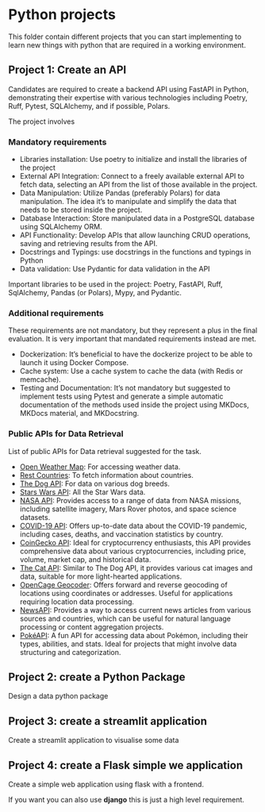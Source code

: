 # Python projects

This folder contain different projects that you can start implementing to learn new things with python that are required in a working environment.

## Project 1: Create an API

Candidates are required to create a backend API using FastAPI in Python, demonstrating their expertise with various technologies including Poetry, Ruff, Pytest, SQLAlchemy, and if possible, Polars.

The project involves

### Mandatory requirements

- Libraries installation: Use poetry to initialize and install the libraries of the project
- External API Integration: Connect to a freely available external API to fetch data, selecting an API from the list of those available in the project.
- Data Manipulation: Utilize Pandas (preferably Polars) for data manipulation. The idea it’s to manipulate and simplify the data that needs to be stored inside the project.
- Database Interaction: Store manipulated data in a PostgreSQL database using SQLAlchemy ORM.
- API Functionality: Develop APIs that allow launching CRUD operations, saving and retrieving results from the API.
- Docstrings and Typings: use docstrings in the functions and typings in Python
- Data validation: Use Pydantic for data validation in the API

Important libraries to be used in the project: Poetry, FastAPI, Ruff, SqlAlchemy, Pandas (or Polars), Mypy, and Pydantic.

### Additional requirements

These requirements are not mandatory, but they represent a plus in the final evaluation.
It is very important that mandated requirements instead are met.

- Dockerization: It’s beneficial to have the dockerize project to be able to launch it using Docker Compose.
- Cache system: Use a cache system to cache the data (with Redis or memcache).
- Testing and Documentation: It’s not mandatory but suggested to implement tests using Pytest and generate a simple automatic documentation of the methods used inside the project using MKDocs, MKDocs material, and MKDocstring.

### Public APIs for Data Retrieval

List of public APIs for Data retrieval suggested for the task.

- [Open Weather Map](https://openweathermap.org/api): For accessing weather data.
- [Rest Countries](https://restcountries.com/): To fetch information about countries.
- [The Dog API](https://thedogapi.com/): For data on various dog breeds.
- [Stars Wars API](https://swapi.dev/): All the Star Wars data.
- [NASA API](https://api.nasa.gov/): Provides access to a range of data from NASA missions, including satellite imagery, Mars Rover photos, and space science datasets.
- [COVID-19 API](https://covid19api.com/): Offers up-to-date data about the COVID-19 pandemic, including cases, deaths, and vaccination statistics by country.
- [CoinGecko API](https://www.coingecko.com/en/api): Ideal for cryptocurrency enthusiasts, this API provides comprehensive data about various cryptocurrencies, including price, volume, market cap, and historical data.
- [The Cat API](https://thecatapi.com/ ): Similar to The Dog API, it provides various cat images and data, suitable for more light-hearted applications.
- [OpenCage Geocoder](https://opencagedata.com/api): Offers forward and reverse geocoding of locations using coordinates or addresses. Useful for applications requiring location data processing.
- [NewsAPI](https://newsapi.org/): Provides a way to access current news articles from various sources and countries, which can be useful for natural language processing or content aggregation projects.
- [PokéAPI](https://pokeapi.co/): A fun API for accessing data about Pokémon, including their types, abilities, and stats. Ideal for projects that might involve data structuring and categorization.

## Project 2: create a Python Package

Design a data python package

## Project 3: create a streamlit application

Create a streamlit application to visualise some data

## Project 4: create a Flask simple we application

Create a simple web application using flask with a frontend.

If you want you can also use **django** this is just a high level requirement.

